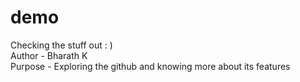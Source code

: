 # demo
Checking the stuff out : )
<br>
Author - Bharath K
<br>
Purpose - Exploring the github and knowing more about its features
